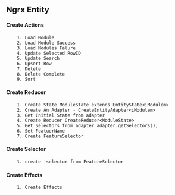 ## Ngrx  Entity

####  Create Actions
```
	1. Load Module
	2. Load Module Success
	3. Load Modules Falure
	4. Update Selected RowID
	5. Update Search
	6. Upsert Row
	7. Delete
	8. Delete Complete
	9. Sort
```
####  Create Reducer
```
	1. Create State ModuleState extends EntityState<iModulem>
	2. Create An Adapter - CreateEntityAdapter<iModulem> 	
	3. Get Initial State from adapter
	4. Create Reducer CreateReducer<ModuleState>
	5. Get Selectors from adapter adapter.getSelectors();
	6. Set FeatuerName
	7. Create FeatureSelector
```


####  Create Selector
```
	1. create  selector from FeatureSelector
```

####  Create Effects
```	
	1. Create Effects
```

